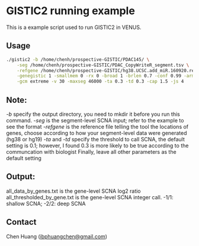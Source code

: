 # GISTIC2 running example

<!-- badges: start -->
  <!-- badges: end -->
  
This is a example script used to run GISTIC2 in VENUS.


## Usage


```bash
./gistic2 -b /home/chenh/prospective-GISTIC/PDAC145/ \
	-seg /home/chenh/prospective-GISTIC/PDAC_CopyWriteR_segment.tsv \
	-refgene /home/chenh/prospective-GISTIC/hg38.UCSC.add_miR.160920.refgene.mat \
	-genegistic 1 -smallmem 0 -rx 0 -broad 1 -brlen 0.7 -conf 0.99 -armpeel 1 -savegene 1 \
	-gcm extreme -v 30 -maxseg 46000 -ta 0.3 -td 0.3 -cap 1.5 -js 4
```
## Note:
*-b* specify the output directory, you need to mkdir it before you run this command.
*-seg* is the segment-level SCNA input; refer to the example to see the format
*-refgene* is the reference file telling the tool the locations of genes, choose according to how your segment-level data were generated (hg38 or hg19)
*-ta* and *-td* specify the threshold to call SCNA, the default setting is 0.1; however, I found 0.3 is more likely to be true according to the communcation with biologist
Finally, leave all other parameters as the default setting

## Output:
all_data_by_genes.txt is the gene-level SCNA log2 ratio
all_thresholded_by_gene.txt is the gene-level SCNA integer call. -1/1: shallow SCNA; -2/2: deep SCNA

## Contact
Chen Huang (ibphuangchen@gmail.com)
